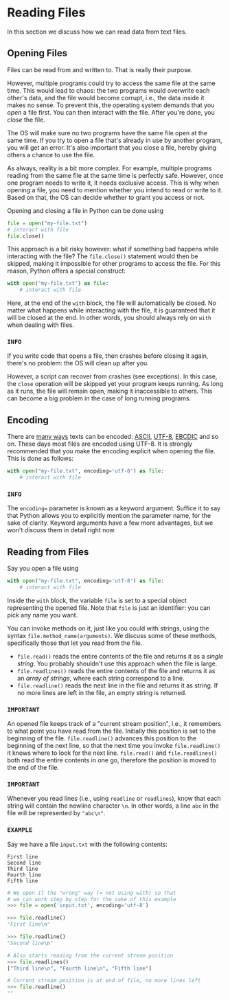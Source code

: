 # Reading Files

In this section we discuss how we can read data from text files.

## Opening Files

Files can be read from and written to.
That is really their purpose.

However, multiple programs could try to access the same file at the same time.
This would lead to chaos: the two programs would overwrite each other's data, and the file would become corrupt, i.e., the data inside it makes no sense.
To prevent this, the operating system demands that you *open* a file first.
You can then interact with the file.
After you're done, you *close* the file.

The OS will make sure no two programs have the same file open at the same time.
If you try to open a file that's already in use by another program, you will get an error.
It's also important that you close a file, hereby giving others a chance to use the file.

As always, reality is a bit more complex.
For example, multiple programs reading from the same file at the same time is perfectly safe.
However, once one program needs to write it, it needs exclusive access.
This is why when opening a file, you need to mention whether you intend to read or write to it.
Based on that, the OS can decide whether to grant you access or not.

Opening and closing a file in Python can be done using

```python
file = open("my-file.txt")
# interact with file
file.close()
```

This approach is a bit risky however: what if something bad happens while interacting with the file?
The `file.close()` statement would then be skipped, making it impossible for other programs to access the file.
For this reason, Python offers a special construct:

```python
with open("my-file.txt") as file:
    # interact with file
```

Here, at the end of the `with` block, the file will automatically be closed.
No matter what happens while interacting with the file, it is guaranteed that it will be closed at the end.
In other words, you should always rely on `with` when dealing with files.

### `INFO`
If you write code that opens a file, then crashes before closing it again, there's no problem:
the OS will clean up after you.

However, a script can recover from crashes (see exceptions).
In this case, the `close` operation will be skipped yet your program keeps running.
As long as it runs, the file will remain open, making it inaccessible to others.
This can become a big problem in the case of long running programs.

## Encoding

There are [many ways](https://en.wikipedia.org/wiki/Character_encoding) texts can be encoded: [ASCII](https://en.wikipedia.org/wiki/ASCII), [UTF-8](https://en.wikipedia.org/wiki/UTF-8), [EBCDIC](https://en.wikipedia.org/wiki/EBCDIC) and so on.
These days most files are encoded using UTF-8.
It is strongly recommended that you make the encoding explicit when opening the file.
This is done as follows:

```python
with open("my-file.txt", encoding='utf-8') as file:
    # interact with file
```

### `INFO`
The `encoding=` parameter is known as a keyword argument.
Suffice it to say that Python allows you to explicitly mention the parameter name, for the sake of clarity.
Keyword arguments have a few more advantages, but we won't discuss them in detail right now.


## Reading from Files

Say you open a file using

```python
with open("my-file.txt", encoding='utf-8') as file:
    # interact with file
```

Inside the `with` block, the variable `file` is set to a special object representing the opened file.
Note that `file` is just an identifier: you can pick any name you want.

You can invoke methods on it, just like you could with strings, using the syntax `file.method_name(arguments)`.
We discuss some of these methods, specifically those that let you read from the file.

* `file.read()` reads the entire contents of the file and returns it as a *single string*.
  You probably shouldn't use this approach when the file is large.
* `file.readlines()` reads the entire contents of the file and returns it as an *array of strings*, where each string correspond to a line.
* `file.readline()` reads the next line in the file and returns it as string.
   If no more lines are left in the file, an empty string is returned.

### `IMPORTANT`
An opened file keeps track of a "current stream position", i.e., it remembers to what point you have read from the file.
Initially this position is set to the beginning of the file.
`file.readline()` advances this position to the beginning of the next line, so that the next time you invoke `file.readline()` it knows where to look for the next line.
`file.read()` and `file.readlines()` both read the entire contents in one go, therefore the position is moved to the end of the file.


### `IMPORTANT`
Whenever you read lines (i.e., using `readline` or `readlines`), know that each string will contain the newline character `\n`.
In other words, a line `abc` in the file will be represented by `"abc\n"`.


### `EXAMPLE`
Say we have a file `input.txt` with the following contents:

```text
First line
Second line
Third line
Fourth line
Fifth line
```

```python
# We open it the "wrong" way (= not using with) so that
# we can work step by step for the sake of this example
>>> file = open('input.txt', encoding='utf-8')

>>> file.readline()
"First line\n"

>>> file.readline()
"Second line\n"

# Also starts reading from the current stream position
>>> file.readlines()
["Third line\n", "Fourth line\n", "Fifth line"]

# Current stream position is at end of file, no more lines left
>>> file.readline()
""
```